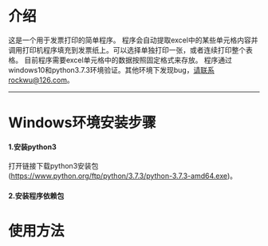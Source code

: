 # 介绍
这是一个用于发票打印的简单程序。
程序会自动提取excel中的某些单元格内容并调用打印机程序填充到发票纸上。可以选择单独打印一张，或者连续打印整个表格。
目前程序需要excel单元格中的数据按照固定格式来存放。
程序通过windows10和python3.7.3环境验证。其他环境下发现bug，请联系rockwu@126.com。

*********

# Windows环境安装步骤
#### 1.安装python3
打开链接下载python3安装包(https://www.python.org/ftp/python/3.7.3/python-3.7.3-amd64.exe)。
#### 2.安装程序依赖包


# 使用方法
